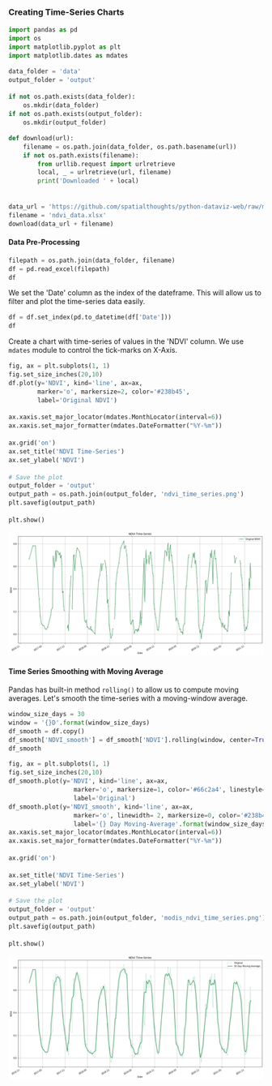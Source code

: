 ### Creating Time-Series Charts


```python
import pandas as pd
import os
import matplotlib.pyplot as plt
import matplotlib.dates as mdates
```


```python
data_folder = 'data'
output_folder = 'output'

if not os.path.exists(data_folder):
    os.mkdir(data_folder)
if not os.path.exists(output_folder):
    os.mkdir(output_folder)
```


```python
def download(url):
    filename = os.path.join(data_folder, os.path.basename(url))
    if not os.path.exists(filename):
        from urllib.request import urlretrieve
        local, _ = urlretrieve(url, filename)
        print('Downloaded ' + local)
        

data_url = 'https://github.com/spatialthoughts/python-dataviz-web/raw/main/data/misc/'
filename = 'ndvi_data.xlsx'
download(data_url + filename)
```

#### Data Pre-Processing


```python
filepath = os.path.join(data_folder, filename)
df = pd.read_excel(filepath)
df
```

We set the 'Date' column as the index of the dateframe. This will allow us to filter and plot the time-series data easily.


```python
df = df.set_index(pd.to_datetime(df['Date']))
df
```

Create a chart with time-series of values in the 'NDVI' column. We use `mdates` module to control the tick-marks on X-Axis.


```python
fig, ax = plt.subplots(1, 1)
fig.set_size_inches(20,10)
df.plot(y='NDVI', kind='line', ax=ax,
        marker='o', markersize=2, color='#238b45',
        label='Original NDVI')

ax.xaxis.set_major_locator(mdates.MonthLocator(interval=6))
ax.xaxis.set_major_formatter(mdates.DateFormatter("%Y-%m"))

ax.grid('on')
ax.set_title('NDVI Time-Series')
ax.set_ylabel('NDVI')

# Save the plot
output_folder = 'output'
output_path = os.path.join(output_folder, 'ndvi_time_series.png')
plt.savefig(output_path)

plt.show()
```


    
![](python-dataviz-output/supplement_ndvi_time_series_files/supplement_ndvi_time_series_9_0.png)
    


#### Time Series Smoothing with Moving Average

Pandas has built-in method `rolling()` to allow us to compute moving averages. Let's smooth the time-series with a moving-window average.


```python
window_size_days = 30
window = '{}D'.format(window_size_days)
df_smooth = df.copy()
df_smooth['NDVI_smooth'] = df_smooth['NDVI'].rolling(window, center=True).mean()
df_smooth
```


```python
fig, ax = plt.subplots(1, 1)
fig.set_size_inches(20,10)
df_smooth.plot(y='NDVI', kind='line', ax=ax, 
                  marker='o', markersize=1, color='#66c2a4', linestyle='dotted',
                  label='Original')
df_smooth.plot(y='NDVI_smooth', kind='line', ax=ax,
                  marker='o', linewidth= 2, markersize=0, color='#238b45', 
                  label='{} Day Moving-Average'.format(window_size_days))
ax.xaxis.set_major_locator(mdates.MonthLocator(interval=6))
ax.xaxis.set_major_formatter(mdates.DateFormatter("%Y-%m"))

ax.grid('on')

ax.set_title('NDVI Time-Series')
ax.set_ylabel('NDVI')

# Save the plot
output_folder = 'output'
output_path = os.path.join(output_folder, 'modis_ndvi_time_series.png')
plt.savefig(output_path)

plt.show()
```


    
![](python-dataviz-output/supplement_ndvi_time_series_files/supplement_ndvi_time_series_12_0.png)
    

